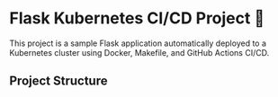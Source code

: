 # Flask Kubernetes CI/CD Project 🚀

This project is a sample Flask application automatically deployed to a Kubernetes cluster using Docker, Makefile, and GitHub Actions CI/CD.

## Project Structure

